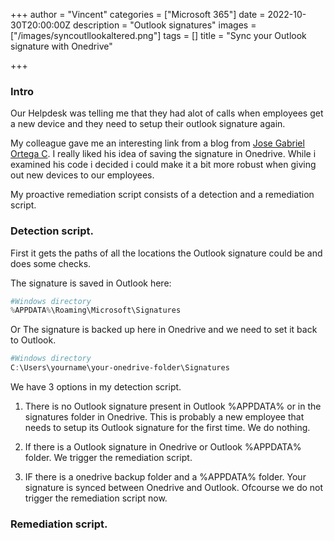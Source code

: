 +++
author = "Vincent"
categories = ["Microsoft 365"]
date = 2022-10-30T20:00:00Z
description = "Outlook signatures"
images = ["/images/syncoutllookaltered.png"]
tags = []
title = "Sync your Outlook signature with Onedrive"

+++
### Intro
Our Helpdesk was telling me that they had alot of calls when employees get a new device and they need to setup their outlook signature again.

My colleague gave me an interesting link from a blog from [Jose Gabriel Ortega C](https://j0rt3g4.medium.com/save-your-outlook-signatures-into-onedrive-and-never-lose-them-again-1337fc1924b6). 
I really liked his idea of saving the signature in Onedrive. 
While i examined his code i decided i could make it a bit more robust when giving out new devices to our employees.

My proactive remediation script consists of a detection and a remediation script.

### Detection script.

First it gets the paths of all the locations the Outlook signature could be and does some checks.

The signature is saved in Outlook here:
```Powershell
#Windows directory
%APPDATA%\Roaming\Microsoft\Signatures 
```
Or
The signature is backed up here in Onedrive and we need to set it back to Outlook.
```Powershell
#Windows directory
C:\Users\yourname\your-onedrive-folder\Signatures
```

We have 3 options in my detection script.

1. There is no Outlook signature present in Outlook %APPDATA% or in the signatures folder in Onedrive. 
This is probably a new employee that needs to setup its Outlook signature for the first time. 
We do nothing.

2. If there is a Outlook signature in Onedrive or Outlook %APPDATA% folder. 
We trigger the remediation script.

3. IF there is a onedrive backup folder and a %APPDATA% folder. Your signature is synced between Onedrive and Outlook. Ofcourse we do not trigger the remediation script now.

### Remediation script.


